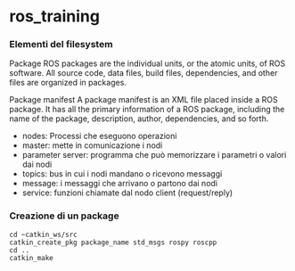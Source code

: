 # ros_training

### Elementi del filesystem

Package
ROS packages are the individual units, or the atomic units, of ROS software. All source code, data files, build files, dependencies, and other files are organized in packages.

Package manifest
A package manifest is an XML file placed inside a ROS package. It has all the primary information of a ROS package, including the name of the package, description, author, dependencies, and so forth.

- nodes: Processi che eseguono operazioni
- master: mette in comunicazione i nodi
- parameter server: programma che può memorizzare i parametri o valori dai nodi
- topics: bus in cui i nodi mandano o ricevono messaggi 
- message: i messaggi che arrivano o partono dai nodi
- service: funzioni chiamate dal nodo client (request/reply)

### Creazione di un package
```
cd ~catkin_ws/src
catkin_create_pkg package_name std_msgs rospy roscpp
cd ..
catkin_make
```


